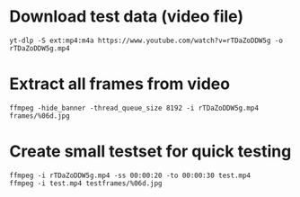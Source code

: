 # Download test data (video file)
```shell
yt-dlp -S ext:mp4:m4a https://www.youtube.com/watch?v=rTDaZoDDW5g -o rTDaZoDDW5g.mp4
```

# Extract all frames from video
```shell
ffmpeg -hide_banner -thread_queue_size 8192 -i rTDaZoDDW5g.mp4 frames/%06d.jpg
```

# Create small testset for quick testing
```shell
ffmpeg -i rTDaZoDDW5g.mp4 -ss 00:00:20 -to 00:00:30 test.mp4
ffmpeg -i test.mp4 testframes/%06d.jpg 
```
